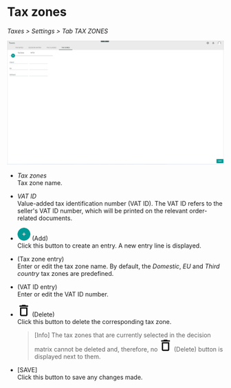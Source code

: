 # Tax zones

*Taxes > Settings > Tab TAX ZONES*

![Tax zones](../../Assets/Screenshots/Taxes/Settings/TaxZones/TaxZones.png "[Tax zones]")

- *Tax zones*  
Tax zone name.

- *VAT ID*  
Value-added tax identification number (VAT ID). The VAT ID refers to the seller's VAT ID number, which will be printed on the relevant order-related documents.  

- ![Add](../../Assets/Icons/Plus01.png "[Add]") (Add)   
Click this button to create an entry. A new entry line is displayed.

- (Tax zone entry)  
Enter or edit the tax zone name. By default, the *Domestic*, *EU* and *Third country* tax zones are predefined.

- (VAT ID entry)  
Enter or edit the VAT ID number.

- ![Delete](../../Assets/Icons/Trash08.png "[Delete]") (Delete)  
Click this button to delete the corresponding tax zone.

  > [Info] The tax zones that are currently selected in the decision matrix cannot be deleted and, therefore, no ![Delete](../../Assets/Icons/Trash08.png "[Delete]") (Delete) button is displayed next to them.

- [SAVE]  
Click this button to save any changes made.
